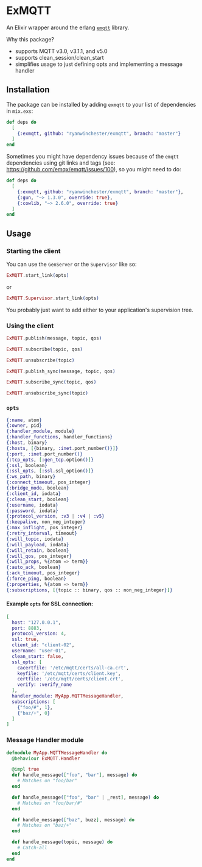 # ExMQTT

An Elixir wrapper around the erlang [`emqtt`](https://github.com/emqx/emqtt) library.

Why this package?

 * supports MQTT v3.0, v3.1.1, and v5.0
 * supports clean_session/clean_start
 * simplifies usage to just defining opts and implementing a message handler

## Installation

The package can be installed
by adding `exmqtt` to your list of dependencies in `mix.exs`:

```elixir
def deps do
  [
    {:exmqtt, github: "ryanwinchester/exmqtt", branch: "master"}
  ]
end
```

Sometimes you might have dependency issues because of the `emqtt` dependencies
using git links and tags (see: https://github.com/emqx/emqtt/issues/100),
so you might need to do:

```elixir
def deps do
  [
    {:exmqtt, github: "ryanwinchester/exmqtt", branch: "master"},
    {:gun, "~> 1.3.0", override: true},
    {:cowlib, "~> 2.6.0", override: true}
  ]
end
```

## Usage

### Starting the client

You can use the `GenServer` or the `Supervisor` like so:

```elixir
ExMQTT.start_link(opts)
```
or 

```elixir
ExMQTT.Supervisor.start_link(opts)
```

You probably just want to add either to your application's supervision tree.

### Using the client

```elixir
ExMQTT.publish(message, topic, qos)

ExMQTT.subscribe(topic, qos)

ExMQTT.unsubscribe(topic)

ExMQTT.publish_sync(message, topic, qos)

ExMQTT.subscribe_sync(topic, qos)

ExMQTT.unsubscribe_sync(topic)
```

### `opts`

```elixir
{:name, atom}
{:owner, pid}
{:handler_module, module}
{:handler_functions, handler_functions}
{:host, binary}
{:hosts, [{binary, :inet.port_number()}]}
{:port, :inet.port_number()}
{:tcp_opts, [:gen_tcp.option()]}
{:ssl, boolean}
{:ssl_opts, [:ssl.ssl_option()]}
{:ws_path, binary}
{:connect_timeout, pos_integer}
{:bridge_mode, boolean}
{:client_id, iodata}
{:clean_start, boolean}
{:username, iodata}
{:password, iodata}
{:protocol_version, :v3 | :v4 | :v5}
{:keepalive, non_neg_integer}
{:max_inflight, pos_integer}
{:retry_interval, timeout}
{:will_topic, iodata}
{:will_payload, iodata}
{:will_retain, boolean}
{:will_qos, pos_integer}
{:will_props, %{atom => term}}
{:auto_ack, boolean}
{:ack_timeout, pos_integer}
{:force_ping, boolean}
{:properties, %{atom => term}}
{:subscriptions, [{topic :: binary, qos :: non_neg_integer}]}
```

#### Example `opts` for SSL connection:

```elixir
[
  host: "127.0.0.1",
  port: 8883,
  protocol_version: 4,
  ssl: true,
  client_id: "client-02",
  username: "user-01",
  clean_start: false,
  ssl_opts: [
    cacertfile: '/etc/mqtt/certs/all-ca.crt',
    keyfile: '/etc/mqtt/certs/client.key',
    certfile: '/etc/mqtt/certs/client.crt',
    verify: :verify_none
  ],
  handler_module: MyApp.MQTTMessageHandler,
  subscriptions: [
    {"foo/#", 1},
    {"baz/+", 0}
  ]
]
```

### Message Handler module

```elixir
defmodule MyApp.MQTTMessageHandler do
  @behaviour ExMQTT.Handler

  @impl true
  def handle_message(["foo", "bar"], message) do
    # Matches on "foo/bar"
  end

  def handle_message(["foo", "bar" | _rest], message) do
    # Matches on "foo/bar/#"
  end

  def handle_message(["baz", buzz], message) do
    # Matches on "baz/+"
  end

  def handle_message(topic, message) do
    # Catch-all
  end
end
```
